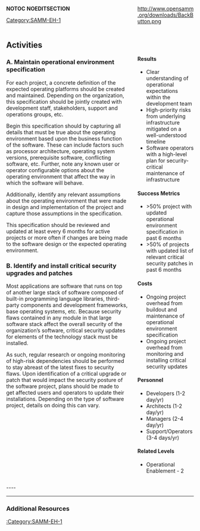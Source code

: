<div style="float:left; width:65%;">

</div>

<div style="float:right; width:30%;">

[<http://www.opensamm.org/downloads/BackButton.png>](http://www.owasp.org/index.php/SAMM_-_Deployment)

</div>

<div style="width:100%; float:left;">

<div style="width:30%; float:right; padding-top:50px; padding-left:10px;">

#### Results

  - Clear understanding of operational expectations within the
    development team
  - High-priority risks from underlying infrastructure mitigated on a
    well-understood timeline
  - Software operators with a high-level plan for security-critical
    maintenance of infrastructure

#### Success Metrics

  - \>50% project with updated operational environment specification in
    past 6 months
  - \>50% of projects with updated list of relevant critical security
    patches in past 6 months

#### Costs

  - Ongoing project overhead from buildout and maintenance of
    operational environment specification
  - Ongoing project overhead from monitoring and installing critical
    security updates

#### Personnel

  - Developers (1-2 day/yr)
  - Architects (1-2 day/yr)
  - Managers (2-4 day/yr)
  - Support/Operators (3-4 days/yr)

#### Related Levels

  - Operational Enablement - 2

</div>

<div style="float:left; width:65%;">

## Activities

### A. Maintain operational environment specification

For each project, a concrete definition of the expected operating
platforms should be created and maintained. Depending on the
organization, this specification should be jointly created with
development staff, stakeholders, support and operations groups, etc.

Begin this specification should by capturing all details that must be
true about the operating environment based upon the business function of
the software. These can include factors such as processor architecture,
operating system versions, prerequisite software, conflicting software,
etc. Further, note any known user or operator configurable options about
the operating environment that affect the way in which the software will
behave.

Additionally, identify any relevant assumptions about the operating
environment that were made in design and implementation of the project
and capture those assumptions in the specification.

This specification should be reviewed and updated at least every 6
months for active projects or more often if changes are being made to
the software design or the expected operating environment.

### B. Identify and install critical security upgrades and patches

Most applications are software that runs on top of another large stack
of software composed of built-in programming language libraries,
third-party components and development frameworks, base operating
systems, etc. Because security flaws contained in any module in that
large software stack affect the overall security of the organization’s
software, critical security updates for elements of the technology stack
must be installed.

As such, regular research or ongoing monitoring of high-risk
dependencies should be performed to stay abreast of the latest fixes to
security flaws. Upon identification of a critical upgrade or patch that
would impact the security posture of the software project, plans should
be made to get affected users and operators to update their
installations. Depending on the type of software project, details on
doing this can vary.

</div>

</div>

<div style="float:left; width:100%;">




\----

-----

### Additional Resources

[:Category:SAMM-EH-1](:Category:SAMM-EH-1 "wikilink")

</div>

__NOTOC__ __NOEDITSECTION__

[Category:SAMM-EH-1](Category:SAMM-EH-1 "wikilink")